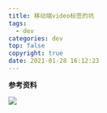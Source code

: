 ```yaml
---
title: 移动端video标签的坑
tags:
  - dev
categories: dev
top: false
copyright: true
date: 2021-01-28 16:12:23
---
```


<!--more-->

**参考资料**
[]()

![](http://static.zhyjor.com/wexin.png)